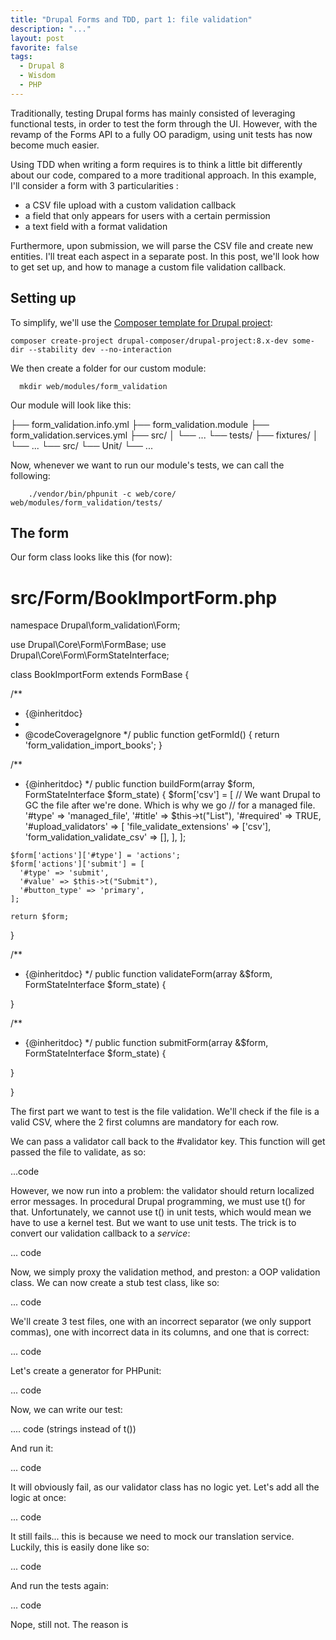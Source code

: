```yaml
---
title: "Drupal Forms and TDD, part 1: file validation"
description: "..."
layout: post
favorite: false
tags:
  - Drupal 8
  - Wisdom
  - PHP
---
```


Traditionally, testing Drupal forms has mainly consisted of leveraging functional tests, in order to test the form through the UI. However, with the revamp of the Forms API to a fully OO paradigm, using unit tests has now become much easier.

Using TDD when writing a form requires is to think a little bit differently about our code, compared to a more traditional approach. In this example, I'll consider a form with 3 particularities :

- a CSV file upload with a custom validation callback
- a field that only appears for users with a certain permission
- a text field with a format validation

Furthermore, upon submission, we will parse the CSV file and create new entities. I'll treat each aspect in a separate post. In this post, we'll look how to get set up, and how to manage a custom file validation callback.

## Setting up

To simplify, we'll use the [Composer template for Drupal project](https://github.com/drupal-composer/drupal-project):

    composer create-project drupal-composer/drupal-project:8.x-dev some-dir --stability dev --no-interaction


We then create a folder for our custom module:

      mkdir web/modules/form_validation

Our module will look like this:

├── form_validation.info.yml
├── form_validation.module
├── form_validation.services.yml
├── src/
│   └── ...
└── tests/
    ├── fixtures/
    │   └── ...
    └── src/
        └── Unit/
            └── ...

Now, whenever we want to run our module's tests, we can call the following:

        ./vendor/bin/phpunit -c web/core/ web/modules/form_validation/tests/

## The form

Our form class looks like this (for now):

# src/Form/BookImportForm.php

namespace Drupal\form_validation\Form;

use Drupal\Core\Form\FormBase;
use Drupal\Core\Form\FormStateInterface;

class BookImportForm extends FormBase {

  /**
   * {@inheritdoc}
   *
   * @codeCoverageIgnore
   */
  public function getFormId() {
    return 'form_validation_import_books';
  }

  /**
   * {@inheritdoc}
   */
  public function buildForm(array $form, FormStateInterface $form_state) {
    $form['csv'] = [
      // We want Drupal to GC the file after we're done. Which is why we go
      // for a managed file.
      '#type' => 'managed_file',
      '#title' => $this->t("List"),
      '#required' => TRUE,
      '#upload_validators' => [
        'file_validate_extensions' => ['csv'],
        'form_validation_validate_csv' => [],
      ],
    ];

    $form['actions']['#type'] = 'actions';
    $form['actions']['submit'] = [
      '#type' => 'submit',
      '#value' => $this->t("Submit"),
      '#button_type' => 'primary',
    ];

    return $form;
  }

  /**
   * {@inheritdoc}
   */
  public function validateForm(array &$form, FormStateInterface $form_state) {

  }

  /**
   * {@inheritdoc}
   */
  public function submitForm(array &$form, FormStateInterface $form_state) {

  }

}


The first part we want to test is the file validation. We'll check if the file is a valid CSV, where the 2 first columns are mandatory for each row.

We can pass a validator call back to the #validator key. This function will get passed the file to validate, as so:

...code

However, we now run into a problem: the validator should return localized error messages. In procedural Drupal programming, we must use t() for that. Unfortunately, we cannot use t() in unit tests, which would mean we have to use a kernel test. But we want to use unit tests. The trick is to convert our validation callback to a _service_:

... code

Now, we simply proxy the validation method, and preston: a OOP validation class. We can now create a stub test class, like so:

... code

We'll create 3 test files, one with an incorrect separator (we only support commas), one with incorrect data in its columns, and one that is correct:

... code

Let's create a generator for PHPunit:

... code

Now, we can write our test:

.... code (strings instead of t())

And run it:

... code

It will obviously fail, as our validator class has no logic yet. Let's add all the logic at once:

... code

It still fails... this is because we need to mock our translation service. Luckily, this is easily done like so:

... code

And run the tests again:

... code

Nope, still not. The reason is
